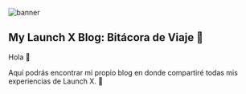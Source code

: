 ![banner](https://user-images.githubusercontent.com/17634377/155042185-d8a46812-04aa-4534-88e6-cdfb8b3f02f6.png)

## My Launch X Blog: Bitácora de Viaje 🚀

Hola 👋 

Aquí podrás encontrar mi propio blog en donde compartiré todas mis experiencias de Launch X. 🚀
